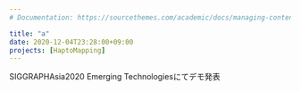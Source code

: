 ```yaml
---
# Documentation: https://sourcethemes.com/academic/docs/managing-content/

title: "a"
date: 2020-12-04T23:28:00+09:00
projects: [HaptoMapping]
---
```

SIGGRAPHAsia2020 Emerging Technologiesにてデモ発表
